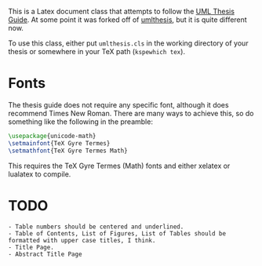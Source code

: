 This is a Latex document class that attempts to follow the [UML Thesis Guide](https://www.uml.edu/registrar/docs/thesis_guide.pdf "UML Thesis Guide"). At some point it was forked off of [umlthesis](https://github.com/engaging-computing/umlthesis "msherman's umlthesis"), but it is quite different now.

To use this class, either put `umlthesis.cls` in the working directory of your thesis or somewhere in your TeX path (`kspewhich tex`).

# Fonts
  The thesis guide does not require any specific font, although it does recommend Times New Roman. There are many ways to achieve this, so do something like the following in the preamble:
  ```latex
  \usepackage{unicode-math}
  \setmainfont{TeX Gyre Termes}
  \setmathfont{TeX Gyre Termes Math}
  ```
  
  This requires the TeX Gyre Termes (Math) fonts and either xelatex or lualatex to compile.

# TODO
	- Table numbers should be centered and underlined.
	- Table of Contents, List of Figures, List of Tables should be formatted with upper case titles, I think.
	- Title Page.
	- Abstract Title Page

